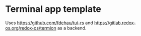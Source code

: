 # Terminal app template

Uses https://github.com/fdehau/tui-rs and
https://gitlab.redox-os.org/redox-os/termion as a backend.
